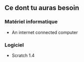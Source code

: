## Ce dont tu auras besoin

### Matériel informatique

- An internet connected computer

### Logiciel

- Scratch 1.4